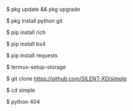 $ pkg update && pkg upgrade

$ pkg install python git

$ pip install rich

$ pip install bs4

$ pip install requests

$ termux-setup-storage

$ git clone https://github.com/SILENT-XD/simple

$ cd simple

$ python 404
